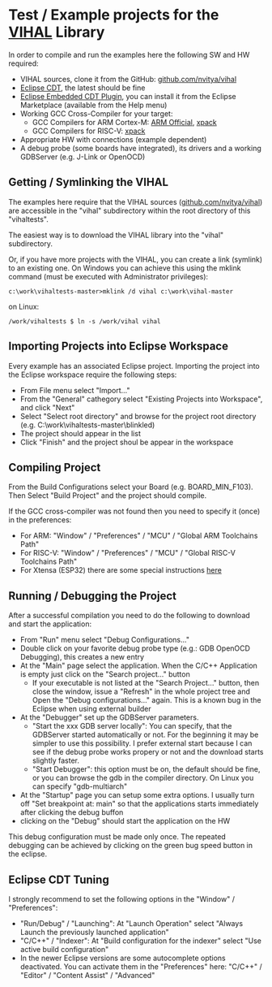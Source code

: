 # Test / Example projects for the [VIHAL](https://github.com/nvitya/vihal) Library

In order to compile and run the examples here the following SW and HW required:
 - VIHAL sources, clone it from the GitHub: [github.com/nvitya/vihal](https://github.com/nvitya/vihal)
 - [Eclipse CDT](https://www.eclipse.org/cdt/downloads.php), the latest should be fine
 - [Eclipse Embedded CDT Plugin](https://projects.eclipse.org/projects/iot.embed-cdt), you can install it from the Eclipse Marketplace (available from the Help menu) 
 - Working GCC Cross-Compiler for your target:
   - GCC Compilers for ARM Cortex-M: [ARM Official](https://developer.arm.com/downloads/-/gnu-rm), [xpack](https://github.com/xpack-dev-tools/arm-none-eabi-gcc-xpack/releases/)
   - GCC Compilers for RISC-V: [xpack](https://github.com/xpack-dev-tools/riscv-none-elf-gcc-xpack/releases/)
 - Appropriate HW with connections (example dependent)
 - A debug probe (some boards have integrated), its drivers and a working GDBServer (e.g. J-Link or OpenOCD)

## Getting / Symlinking the VIHAL

The examples here require that the VIHAL sources ([github.com/nvitya/vihal](https://github.com/nvitya/vihal)) are accessible in the "vihal" subdirectory within the root directory of this "vihaltests".

The easiest way is to download the VIHAL library into the "vihal" subdirectory.

Or, if you have more projects with the VIHAL, you can create a link (symlink) to an existing one. On Windows you can achieve this using the mklink command (must be executed with Administrator privileges):

  ```c:\work\vihaltests-master>mklink /d vihal c:\work\vihal-master```

on Linux:

  ```/work/vihaltests $ ln -s /work/vihal vihal```

## Importing Projects into Eclipse Workspace

Every example has an associated Eclipse project. Importing the project into the Eclipse workspace require the following steps:
 * From File menu select "Import..."
 * From the "General" cathegory select "Existing Projects into Workspace", and click "Next"
 * Select "Select root directory" and browse for the project root directory (e.g. C:\work\vihaltests-master\blinkled)
 * The project should appear in the list
 * Click "Finish" and the project shoul be appear in the workspace

## Compiling Project

From the Build Configurations select your Board (e.g. BOARD_MIN_F103). Then Select "Build Project" and the project should compile.

If the GCC cross-compiler was not found then you need to specify it (once) in the preferences:
  - For ARM: "Window" / "Preferences" / "MCU" / "Global ARM Toolchains Path"
  - For RISC-V: "Window" / "Preferences" / "MCU" / "Global RISC-V Toolchains Path"
  - For Xtensa (ESP32) there are some special instructions [here](https://github.com/nvitya/vihal/tree/main/xtensa/ESP)

## Running / Debugging the Project

After a successful compilation you need to do the following to download and start the application:
 * From "Run" menu select "Debug Configurations..."
 * Double click on your favorite debug probe type (e.g.: GDB OpenOCD Debugging), this creates a new entry   
 * At the "Main" page select the application. When the C/C++ Application is empty just click on the "Search project..." button
   * If your executable is not listed at the "Search Project..." button, then close the window, issue a "Refresh" in the whole project tree and Open the "Debug configurations..." again. This is a known bug in the Eclipse when using external builder
 * At the "Debugger" set up the GDBServer parameters. 
   * "Start the xxx GDB server locally": You can specify, that the GDBServer started automatically or not. For the beginning it may be simpler to use this possibility. I prefer external start because I can see if the debug probe works propery or not and the download starts slightly faster.
   * "Start Debugger": this option must be on, the default should be fine, or you can browse the gdb in the compiler directory. On Linux you can specify "gdb-multiarch"
 * At the "Startup" page you can setup some extra options. I usually turn off "Set breakpoint at: main" so that the applications starts immediately after clicking the debug buffon
 * clicking on the "Debug" should start the application on the HW

This debug configuration must be made only once. The repeated debugging can be achieved by clicking on the green bug speed button in the eclipse.

## Eclipse CDT Tuning

I strongly recommend to set the following options in the "Window" / "Preferences":
 * "Run/Debug" / "Launching": At "Launch Operation" select "Always Launch the previously launched application"
 * "C/C++" / "Indexer": At "Build configuration for the indexer" select "Use active build configuration"
 * In the newer Eclipse versions are some autocomplete options deactivated. You can activate them in the "Preferences" here: "C/C++" / "Editor" / "Content Assist" / "Advanced"
